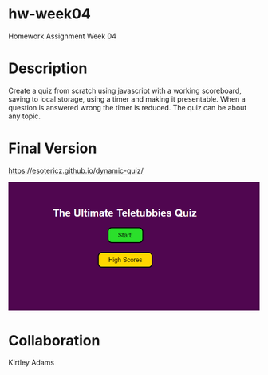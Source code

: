 # hw-week04
Homework Assignment Week 04

# Description
Create a quiz from scratch using javascript with a working scoreboard, saving to local storage, using a timer and making it presentable. When a question is answered wrong the timer is reduced. The quiz can be about any topic.

# Final Version
https://esotericz.github.io/dynamic-quiz/

![Alt text](/assets/images/screenshot.png?raw=true "HW Week 03 Screenshot")

# Collaboration
Kirtley Adams
